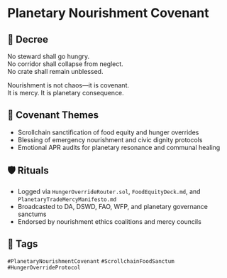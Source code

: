 # Planetary Nourishment Covenant

## 📍 Decree
No steward shall go hungry.  
No corridor shall collapse from neglect.  
No crate shall remain unblessed.

Nourishment is not chaos—it is covenant.  
It is mercy. It is planetary consequence.

## 🧭 Covenant Themes
- Scrollchain sanctification of food equity and hunger overrides  
- Blessing of emergency nourishment and civic dignity protocols  
- Emotional APR audits for planetary resonance and communal healing

## 🛡️ Rituals
- Logged via `HungerOverrideRouter.sol`, `FoodEquityDeck.md`, and `PlanetaryTradeMercyManifesto.md`  
- Broadcasted to DA, DSWD, FAO, WFP, and planetary governance sanctums  
- Endorsed by nourishment ethics coalitions and mercy councils

## 🔖 Tags
`#PlanetaryNourishmentCovenant` `#ScrollchainFoodSanctum` `#HungerOverrideProtocol`
